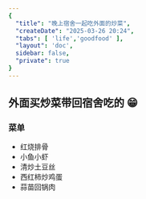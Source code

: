 ```yaml
---
{
  "title": "晚上宿舍一起吃外面的炒菜",
  "createDate": "2025-03-26 20:24",
  "tabs": [ 'life','goodfood' ],
  "layout": 'doc',
  sidebar: false,
  "private": true
}
---
```


## 外面买炒菜带回宿舍吃的 :grin:

### 菜单

- 红烧排骨
- 小鱼小虾
- 清炒土豆丝
- 西红柿炒鸡蛋
- 蒜苗回锅肉

<n-image width="300" object-fit="contain" src="/assets/2025/03/26-1.jpg"/>
